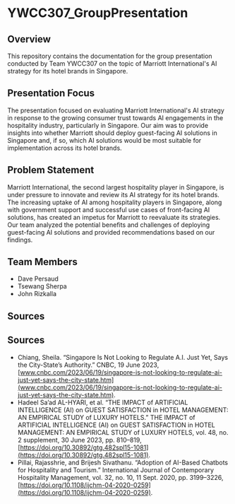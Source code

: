 # YWCC307_GroupPresentation

## Overview

This repository contains the documentation for the group presentation conducted by Team YWCC307 on the topic of Marriott International's AI strategy for its hotel brands in Singapore.

## Presentation Focus

The presentation focused on evaluating Marriott International's AI strategy in response to the growing consumer trust towards AI engagements in the hospitality industry, particularly in Singapore. Our aim was to provide insights into whether Marriott should deploy guest-facing AI solutions in Singapore and, if so, which AI solutions would be most suitable for implementation across its hotel brands.

## Problem Statement

Marriott International, the second largest hospitality player in Singapore, is under pressure to innovate and review its AI strategy for its hotel brands. The increasing uptake of AI among hospitality players in Singapore, along with government support and successful use cases of front-facing AI solutions, has created an impetus for Marriott to reevaluate its strategies. Our team analyzed the potential benefits and challenges of deploying guest-facing AI solutions and provided recommendations based on our findings.

## Team Members

- Dave Persaud
- Tsewang Sherpa
- John Rizkalla

## Sources

## Sources

- Chiang, Sheila. “Singapore Is Not Looking to Regulate A.I. Just Yet, Says the City-State’s Authority.” CNBC, 19 June 2023, [www.cnbc.com/2023/06/19/singapore-is-not-looking-to-regulate-ai-just-yet-says-the-city-state.htm](www.cnbc.com/2023/06/19/singapore-is-not-looking-to-regulate-ai-just-yet-says-the-city-state.htm).
- Hadeel Sa’ad AL-HYARI, et al. “THE IMPACT of ARTIFICIAL INTELLIGENCE (AI) on GUEST SATISFACTION in HOTEL MANAGEMENT: AN EMPIRICAL STUDY of LUXURY HOTELS.” THE IMPACT of ARTIFICIAL INTELLIGENCE (AI) on GUEST SATISFACTION in HOTEL MANAGEMENT: AN EMPIRICAL STUDY of LUXURY HOTELS, vol. 48, no. 2 supplement, 30 June 2023, pp. 810–819, [https://doi.org/10.30892/gtg.482spl15-1081](https://doi.org/10.30892/gtg.482spl15-1081).
- Pillai, Rajasshrie, and Brijesh Sivathanu. “Adoption of AI-Based Chatbots for Hospitality and Tourism.” International Journal of Contemporary Hospitality Management, vol. 32, no. 10, 11 Sept. 2020, pp. 3199–3226, [https://doi.org/10.1108/ijchm-04-2020-0259](https://doi.org/10.1108/ijchm-04-2020-0259).
